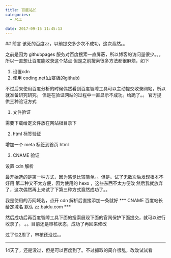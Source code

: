 ```yaml
---
title: 百度站长
categories:
  - 尺工

date: 2017-09-15 11:45:13
---
```

<p></p>
<!-- more -->
## 前言
该死的百度zz，以前提交多少次不成功，这次竟然。。

之前是因为 githubpages 服务对百度搜索一直屏蔽，所以博客的访问量很少。。。所以一直想让百度能收录这个站点
但是之前搜索很多方法都很麻烦，如下
1. 设置cdn
2. 使用 coding.net(山寨版的github)

不过后来使用百度分析的时候偶然看到百度智障工具可以主动提交收录网站，所以就准备研究研究。
但是在验证网站的过程中一直显示不成功。给跪了。。
官方提供三种验证方式

1. 文件验证

需要下载给定文件放在网站根目录下

2. html 标签验证

增加一个 meta 标签到首页 html

3. CNAME 验证

设置 cdn 解析

最开始选的是第一种方式，因为感觉比较简单。。但是。试了无数次后发现根本不好用
第二种又不太方便，因为使用的 hexo ，这些东西不太方便改
然后我就放弃了，这次偶然再上来试了下第三种方式竟然成功了。。

我是使用的万网域名，点开 cdn 解析后直接添加一条就好
*** CNAME  百度站长给定域名 默认 zz.baidu.com ***

然后成功后再百度智障工具下面的搜索展现下面的官网保护下面提交，就可以进行收录了。
。。目前还是审核状态，成功了再回来修改

过了快2周了，审核还没过。。

------------
14天了，还是没过，但是可以百度到了。不过抓取的简介很乱，改改试试看





